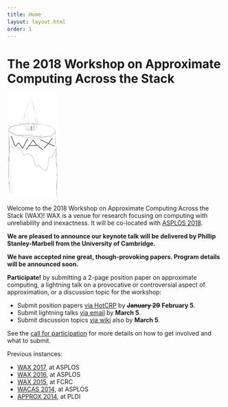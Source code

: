 ```yaml
---
title: Home
layout: layout.html
order: 1
---
```

# The 2018 Workshop on Approximate Computing Across the Stack

<img src="waxlogo500.jpg" style="max-width: 120px;" class="illus">

Welcome to the 2018 Workshop on Approximate Computing Across the Stack (WAX)! WAX is a venue for research focusing on computing with unreliability and inexactness.
It will be co-located with [ASPLOS 2018][].

**We are pleased to announce our keynote talk will be delivered by Phillip Stanley-Marbell from the University of Cambridge.**

**We have accepted nine great, though-provoking papers.  Program details will be announced soon.**

**Participate!** by submitting a 2-page position paper on approximate computing, a lightning talk on a provocative or controversial aspect of approximation, or a discussion topic for the workshop:

* Submit position papers [via HotCRP][hotcrp] by ~~**January 29**~~ **February 5**.
* Submit lightning talks [via email][hank-email] by **March 5**.
* Submit discussion topics [via wiki][topics] also by **March 5**.

See the [call for participation][cfp] for more details on how to get involved and what to submit.

[hotcrp]: http://www.cs.cornell.edu/conferences/wax2018/
[hank-email]: mailto:hankhoffmann@cs.uchicago.edu
[topics]: https://github.com/cucapra/wax2018/wiki/Discussion-Topics

Previous instances:

* [WAX 2017][], at ASPLOS
* [WAX 2016][], at ASPLOS
* [WAX 2015][], at FCRC
* [WACAS 2014][], at ASPLOS
* [APPROX 2014][], at PLDI

[wax 2017]: http://approximate.computer/wax2017/
[wax 2016]: http://approximate.computer/wax2016/
[asplos 2018]: https://www.asplos2018.org
[wax 2015]: http://sampa.cs.washington.edu/new/wax2015/
[wacas 2014]: http://sampa.cs.washington.edu/new/wacas14/
[approx 2014]: http://approx2014.cs.umass.edu/
[cfp]: http://approximate.computer/wax2018/cfp.html
